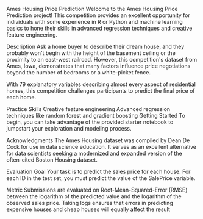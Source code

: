 Ames Housing Price Prediction
Welcome to the Ames Housing Price Prediction project! This competition provides an excellent opportunity for individuals with some experience in R or Python and machine learning basics to hone their skills in advanced regression techniques and creative feature engineering.

Description
Ask a home buyer to describe their dream house, and they probably won't begin with the height of the basement ceiling or the proximity to an east-west railroad. However, this competition's dataset from Ames, Iowa, demonstrates that many factors influence price negotiations beyond the number of bedrooms or a white-picket fence.

With 79 explanatory variables describing almost every aspect of residential homes, this competition challenges participants to predict the final price of each home.

Practice Skills
Creative feature engineering
Advanced regression techniques like random forest and gradient boosting
Getting Started
To begin, you can take advantage of the provided starter notebook to jumpstart your exploration and modeling process.

Acknowledgments
The Ames Housing dataset was compiled by Dean De Cock for use in data science education. It serves as an excellent alternative for data scientists seeking a modernized and expanded version of the often-cited Boston Housing dataset.


Evaluation
Goal
Your task is to predict the sales price for each house. For each ID in the test set, you must predict the value of the SalePrice variable.

Metric
Submissions are evaluated on Root-Mean-Squared-Error (RMSE) between the logarithm of the predicted value and the logarithm of the observed sales price. Taking logs ensures that errors in predicting expensive houses and cheap houses will equally affect the result